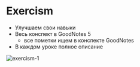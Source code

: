 # Exercism
- Улучшаем свои навыки
- Весь конспект в GoodNotes 5
   - все пометки ищем в конспекте GoodNotes
- В каждом уроке полное описание

<img src="https://i.ibb.co/jzLn20m/exercism-1.jpg" alt="exercism-1" border="0"></a>
